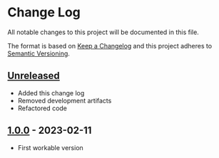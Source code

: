 # Change Log

All notable changes to this project will be documented in this file.

The format is based on [Keep a Changelog](http://keepachangelog.com/)
and this project adheres to [Semantic Versioning](http://semver.org/).

## [Unreleased]
- Added this change log
- Removed development artifacts
- Refactored code

## [1.0.0] - 2023-02-11
- First workable version

[Unreleased]: https://github.com/philhanna/go-tetris/compare/1.0.0..HEAD
[1.0.0]: https://github.com/philhanna/go-tetris/compare/6501bb1..1.0.0
